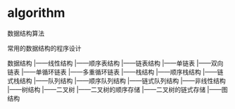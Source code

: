 # algorithm
数据结构算法

常用的数据结构的程序设计

数据结构
|——线性结构
  |——顺序表结构
  |——链表结构
    |——单链表
    |——双向链表
    |——单循环链表
    |——多重循环链表
  |——栈结构
    |——顺序栈结构
    |——链式栈结构
  |——队列结构
    |——顺序队列结构
    |——链式队列结构
|——非线性结构
  |——树结构
    |——二叉树
      |——二叉树的顺序存储
      |——二叉树的链式存储
  |——图结构
